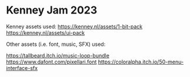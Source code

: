 # Kenney Jam 2023

Kenney assets used:
https://kenney.nl/assets/1-bit-pack
https://kenney.nl/assets/ui-pack

Other assets (i.e. font, music, SFX) used:

https://tallbeard.itch.io/music-loop-bundle
https://www.dafont.com/pixellari.font
https://coloralpha.itch.io/50-menu-interface-sfx
